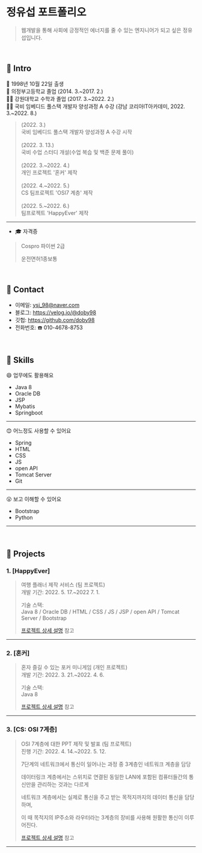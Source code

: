 # 정유섭 포트폴리오
>웹개발을 통해 사회에 긍정적인 에너지를 줄 수 있는 엔지니어가 되고 싶은 정유섭입니다.</br>
>
</br>

## :pushpin: Intro
:baby: 1998년 10월 22일 출생</br>
:school: 의정부고등학교 졸업
(2014. 3.~2017. 2.)</br>
👨‍🎓 강원대학교 수학과 졸업
(2017. 3.~2022. 2.)</br>
👨‍💻 국비 임베디드 풀스택 개발자 양성과정 A 수강
(강남 코리아IT아카데미, 2022. 3.~2022. 8.)</br>

>(2022. 3.) </br>
>국비 임베디드 풀스택 개발자 양성과정 A 수강 시작</br></br>
>(2022. 3. 13.) </br>
>국비 수업 스터디 개설(수업 복습 및 백준 문제 풀이)</br></br>
>(2022. 3.~2022. 4.) </br>
>개인 프로젝트 '혼커' 제작</br></br>
>(2022. 4.~2022. 5.) </br>
>CS 팀프로젝트 'OSI7 계층' 제작</br></br>
>(2022. 5.~2022. 6.) </br>
>팀프로젝트 'HappyEver' 제작

<hr>

- :mortar_board: 자격증
> Cospro 파이썬 2급
> 
> 운전면허1종보통

</br>

## :pushpin: Contact
- 이메일: ysj_98@naver.com
- 블로그: https://velog.io/@doby98
- 깃헙: https://github.com/doby98
- 전화번호: :phone: 010-4678-8753

</br>

## :pushpin: Skills

:smile: 업무에도 활용해요 
- Java 8
- Oracle DB
- JSP
- Mybatis
- Springboot

<hr>

:blush: 어느정도 사용할 수 있어요
- Spring
- HTML
- CSS
- JS
- open API
- Tomcat Server
- Git

<hr>

:open_mouth: 보고 이해할 수 있어요
- Bootstrap
- Python

<hr>

</br>

## :pushpin: Projects
### 1. [HappyEver]
>여행 플래너 제작 서비스 (팀 프로젝트)  
>개발 기간: 2022. 5. 17.~2022 7. 1.  
>  
>기술 스택:  
>Java 8 / Oracle DB / HTML / CSS / JS / JSP / open API / Tomcat Server / Bootstrap   
>  
>[프로젝트 상세 설명](https://github.com/doby98/HappyEver) 참고

---

### 2. [혼커]
>혼자 즐길 수 있는 포커 미니게임 (개인 프로젝트)  
>개발 기간: 2022. 3. 21.~2022. 4. 6.  
>  
>기술 스택:  
>Java 8 
>
>[프로젝트 상세 설명](https://github.com/doby98/Honker) 참고

---

### 3. [CS: OSI 7계층]
>OSI 7계층에 대한 PPT 제작 및 발표 (팀 프로젝트)<br>
>진행 기간: 2022. 4. 14.~2022. 5. 12.
>
>7단계의 네트워크에서 통신이 일어나는 과정 중 3계층인 네트워크 계층을 담당
>
>데이터링크 계층에서는 스위치로 연결된 동일한 LAN에 포함된 컴퓨터들간의 통신만을 관리하는 것과는 다르게
>
>네트워크 계층에서는 실제로 통신을 주고 받는 목적지까지의 데이터 통신을 담당하며,
>
>이 때 목적지의 IP주소와 라우터라는 3계층의 장비를 사용해 원활한 통신이 이루어진다.
>
>[프로젝트 상세 설명](https://github.com/doby98/OSI-7Layer) 참고

---
